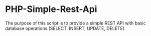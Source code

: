 # PHP-Simple-Rest-Api

The purpose of this script is to provide a simple REST API with basic database operations (SELECT, INSERT, UPDATE, DELETE).